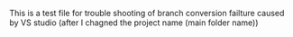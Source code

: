 This is a test file for trouble shooting of branch conversion failture caused by VS studio (after I chagned the project name (main folder name))